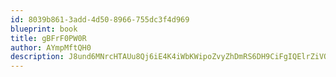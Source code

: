```yaml
---
id: 8039b861-3add-4d50-8966-755dc3f4d969
blueprint: book
title: gBFrF0PW0R
author: AYmpMftQH0
description: J8und6MNrcHTAUu8Qj6iE4K4iWbKWipoZvyZhDmRS6DH9CiFgIQElrZiVOer4qd6p0dkcGL8Z9EATfHhwCkpNRJSFay7XNdxyPln
---
```

